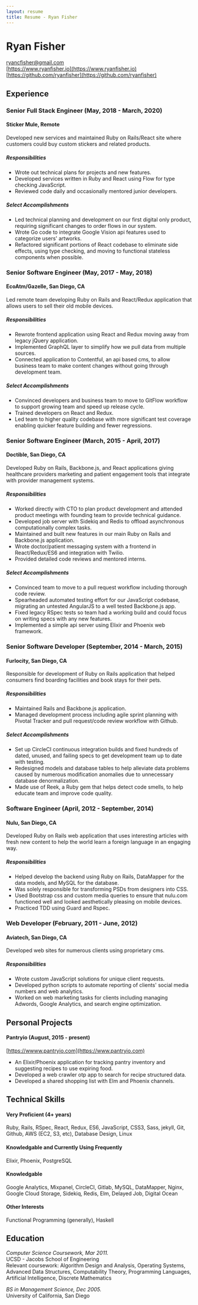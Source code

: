 ```yaml
---
layout: resume
title: Resume - Ryan Fisher
---
```


Ryan Fisher
===========
ryancfisher@gmail.com  
[https://www.ryanfisher.io](https://www.ryanfisher.io)<br />
[https://github.com/ryanfisher](https://github.com/ryanfisher)

Experience
----------
### Senior Full Stack Engineer (May, 2018 - March, 2020)
#### Sticker Mule, Remote

Developed new services and maintained Ruby on Rails/React site where customers could buy custom stickers and related products.

##### Responsibilities
- Wrote out technical plans for projects and new features.
- Developed services written in Ruby and React using Flow for type checking JavaScript.
- Reviewed code daily and occasionally mentored junior developers.

##### Select Accomplishments
- Led technical planning and development on our first digital only product, requiring significant changes to order flows in our system.
- Wrote Go code to integrate Google Vision api features used to categorize users' artworks.
- Refactored significant portions of React codebase to eliminate side effects, using type checking, and moving to functional stateless components when possible.

### Senior Software Engineer (May, 2017 - May, 2018)
#### EcoAtm/Gazelle, San Diego, CA

Led remote team developing Ruby on Rails and React/Redux application that allows users to sell their old mobile devices.

##### Responsibilities
- Rewrote frontend application using React and Redux moving away from legacy jQuery application.
- Implemented GraphQL layer to simplify how we pull data from multiple sources.
- Connected application to Contentful, an api based cms, to allow business team to make content changes without going through development team.

##### Select Accomplishments
- Convinced developers and business team to move to GitFlow workflow to support growing team and speed up release cycle.
- Trained developers on React and Redux.
- Led team to higher quality codebase with more significant test coverage enabling quicker feature building and fewer regressions.

### Senior Software Engineer (March, 2015 - April, 2017)
#### Doctible, San Diego, CA

Developed Ruby on Rails, Backbone.js, and React applications giving healthcare providers marketing and patient engagement tools that integrate with provider management systems.

##### Responsibilities
- Worked directly with CTO to plan product development and attended product meetings with founding team to provide technical guidance.
- Developed job server with Sidekiq and Redis to offload asynchronous computationally complex tasks.
- Maintained and built new features in our main Ruby on Rails and Backbone.js application.
- Wrote doctor/patient messaging system with a frontend in React/Redux/ES6 and integration with Twilio.
- Provided detailed code reviews and mentored interns.

##### Select Accomplishments
- Convinced team to move to a pull request workflow including thorough code review.
- Spearheaded automated testing effort for our JavaScript codebase, migrating an untested AngularJS to a well tested Backbone.js app.
- Fixed legacy RSpec tests so team had a working build and could focus on writing specs with any new features.
- Implemented a simple api server using Elixir and Phoenix web framework.

### Senior Software Developer (September, 2014 - March, 2015)
#### Furlocity, San Diego, CA

Responsible for development of Ruby on Rails application that helped consumers find boarding facilities and book stays for their pets.

##### Responsibilities
- Maintained Rails and Backbone.js application.
- Managed development process including agile sprint planning with Pivotal Tracker and pull request/code review workflow with Github.

##### Select Accomplishments
- Set up CircleCI continuous integration builds and fixed hundreds of dated, unused, and failing specs to get development team up to date with testing.
- Redesigned models and database tables to help alleviate data problems caused by numerous modification anomalies due to unnecessary database denormalization.
- Made use of Reek, a Ruby gem that helps detect code smells, to help educate team and improve code quality.

### Software Engineer (April, 2012 - September, 2014)
#### Nulu, San Diego, CA

Developed Ruby on Rails web application that uses interesting articles with fresh new content to help the world learn a foreign language in an engaging way.

##### Responsibilities
- Helped develop the backend using Ruby on Rails, DataMapper for the data models, and MySQL for the database.
- Was solely responsible for transforming PSDs from designers into CSS.
- Used Bootstrap css and custom media queries to ensure that nulu.com functioned well and looked aesthetically pleasing on mobile devices.
- Practiced TDD using Guard and Rspec.

### Web Developer (February, 2011 - June, 2012)
#### Aviatech, San Diego, CA

Developed web sites for numerous clients using proprietary cms.

##### Responsibilities
- Wrote custom JavaScript solutions for unique client requests.
- Developed python scripts to automate reporting of clients' social media numbers and web analytics.
- Worked on web marketing tasks for clients including managing Adwords, Google Analytics, and search engine optimization.

Personal Projects
-------------
#### Pantryio (August, 2015 - present)
[https://wwww.pantryio.com](https://www.pantryio.com)

- An Elixir/Phoenix application for tracking pantry inventory and suggesting recipes to use expiring food.
- Developed a web crawler otp app to search for recipe structured data.
- Developed a shared shopping list with Elm and Phoenix channels.

Technical Skills
----------------

#### Very Proficient (4+ years)

Ruby, Rails, RSpec, React, Redux, ES6, JavaScript, CSS3, Sass, jekyll, Git, Github, AWS (EC2, S3, etc), Database Design, Linux

#### Knowledgable and Currently Using Frequently

Elixir, Phoenix, PostgreSQL

#### Knowledgable

Google Analytics, Mixpanel, CircleCI, Gitlab, MySQL, DataMapper, Nginx, Google Cloud Storage, Sidekiq, Redis, Elm, Delayed Job, Digital Ocean

#### Other Interests

Functional Programming (generally), Haskell


Education
---------
*Computer Science Coursework, Mar 2011.*  
UCSD - Jacobs School of Engineering  
Relevant coursework: Algorithm Design and Analysis, Operating Systems, Advanced Data Structures, Computability Theory, Programming Languages, Artificial Intelligence, Discrete Mathematics

*BS in Management Science, Dec 2005.*  
University of California, San Diego
